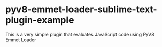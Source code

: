 # pyv8-emmet-loader-sublime-text-plugin-example
This is a very simple plugin that evaluates JavaScript code using PyV8 Emmet Loader
